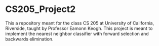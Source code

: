 # CS205_Project2
This a repository meant for the class CS 205 at University of California, Riverside, taught by Professor Eamonn Keogh. This project is meant to implement the nearest neighbor classifier with forward selection and backwards elimination.
